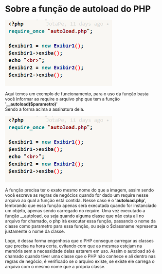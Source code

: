 <h1>Sobre a função de autoload do PHP</h1>
<img src="./.@imgs/img0.png" />
<p>
    Aqui temos um exemplo de funcionamento, para o uso da função
    basta você informar ao require o arquivo php que tem a função<br>
    '<b>__autoload($parametro)</b>'
    <br> Sendo a forma acima a assinatura dela.
</p>
<img src="./.@imgs/img0.png" /><br>
<p>
A função precisa ter o exato mesmo nome do que a imagem, assim sendo você escreve as regras de negócios
quando for dado um require nesse arquivo ao qual a função está contida. Nesse caso é o '<b>autoload.php</b>',
lembrando que essa função apenas será executada quando for instanciado um objeto, apenas sendo carregado no require.
Uma vez executado a função __autoload, ou seja quando alguma classe que não esta ali no arquivo for chamado,
o php irá executar essa função, passando o nome da classe como parametro para essa função, ou seja o $classname representa 
justamente o nome da classe. 
</p>
<p>
Logo, é dessa forma engenhosa que o PHP consegue carregar as classes que precisa na hora certa, evitando com que as
mesmas estejam na memória sem a necessidade delas estarem em uso. Assim o autoload só é chamado quando tiver uma classe
que o PHP não conhece e ali dentro nas regras de negócio, é verificado se o arquivo existe, se existe ele carrega o arquivo
com o mesmo nome que a própria classe.
</p>